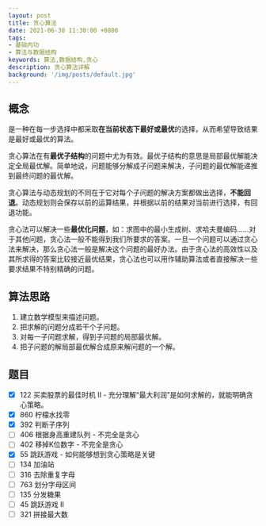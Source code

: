 ```yaml
---
layout: post
title: 贪心算法
date: 2021-06-30 11:30:00 +0800
tags:
- 基础内功
- 算法与数据结构
keywords: 算法,数据结构,贪心
description: 贪心算法详解
background: '/img/posts/default.jpg'
---
```


## 概念

是一种在每一步选择中都采取**在当前状态下最好或最优**的选择，从而希望导致结果是最好或最优的算法。

贪心算法在有**最优子结构**的问题中尤为有效。最优子结构的意思是局部最优解能决定全局最优解。简单地说，问题能够分解成子问题来解决，子问题的最优解能递推到最终问题的最优解。

贪心算法与动态规划的不同在于它对每个子问题的解决方案都做出选择，**不能回退**。动态规划则会保存以前的运算结果，并根据以前的结果对当前进行选择，有回退功能。

贪心法可以解决一些**最优化问题**，如：求图中的最小生成树、求哈夫曼编码……对于其他问题，贪心法一般不能得到我们所要求的答案。一旦一个问题可以通过贪心法来解决，那么贪心法一般是解决这个问题的最好办法。由于贪心法的高效性以及其所求得的答案比较接近最优结果，贪心法也可以用作辅助算法或者直接解决一些要求结果不特别精确的问题。

## 算法思路

1. 建立数学模型来描述问题。
2. 把求解的问题分成若干个子问题。
3. 对每一子问题求解，得到子问题的局部最优解。
4. 把子问题的解局部最优解合成原来解问题的一个解。

## 题目

- [x] 122	买卖股票的最佳时机 II - 充分理解“最大利润”是如何求解的，就能明确贪心策略。
- [x] 860	柠檬水找零  
- [x] 392	判断子序列  
- [ ] 406	根据身高重建队列 - 不完全是贪心
- [ ] 402	移掉K位数字 - 不完全是贪心
- [x] 55 跳跃游戏 - 如何能够想到贪心策略是关键  
- [ ] 134	加油站  
- [ ] 316	去除重复字母  
- [ ] 763	划分字母区间  
- [ ] 135	分发糖果  
- [ ] 45 跳跃游戏 II  
- [ ] 321	拼接最大数  
